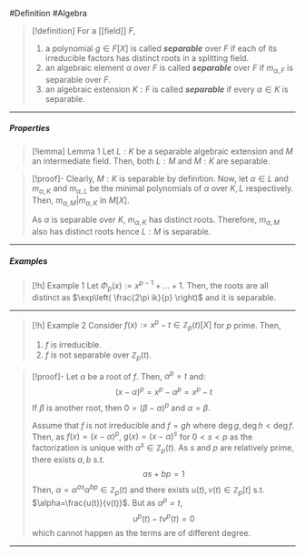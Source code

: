 #Definition #Algebra 

> [!definition]
> For a [[field]] $F$, 
> 1. a polynomial $g\in F[X]$ is called ***separable*** over $F$ if each of its irreducible factors has distinct roots in a splitting field.
> 2. an algebraic element $\alpha$ over $F$ is called ***separable*** over $F$ if $m_{\alpha,F}$ is separable over $F$.
> 3. an algebraic extension $K:F$ is called ***separable*** if every $\alpha\in K$ is separable.
---
##### Properties
> [!lemma] Lemma 1
> Let $L:K$ be a separable algebraic extension and $M$ an intermediate field. Then, both $L:M$ and $M:K$ are separable.

> [!proof]-
> Clearly, $M:K$ is separable by definition. Now, let $\alpha\in L$ and $m_{\alpha,K}$ and $m_{\alpha,L}$ be the minimal polynomials of $\alpha$ over $K,L$ respectively. Then, $m_{\alpha,M}|m_{\alpha,K}$ in $M[X]$.
> 
> As $\alpha$ is separable over $K$, $m_{\alpha,K}$ has distinct roots. Therefore, $m_{\alpha,M}$ also has distinct roots hence $L:M$ is separable.
---
##### Examples
> [!h] Example 1
> Let $\Phi_{p}(x):=x^{p-1}+\dots+1$. Then, the roots are all distinct as $\exp\left( \frac{2\pi ik}{p} \right)$ and it is separable.
---
> [!h] Example 2
> Consider $f(x):=x^p-t\in \mathbb{Z}_{p}(t)[X]$ for $p$ prime. Then, 
> 1. $f$ is irreducible.
> 2. $f$ is not separable over $\mathbb{Z}_{p}(t)$.

> [!proof]-
> Let $\alpha$ be a root of $f$. Then, $\alpha^p=t$ and: $$(x-\alpha)^p=x^p-\alpha^p=x^p-t$$If $\beta$ is another root, then $0=(\beta-\alpha)^p$ and $\alpha=\beta$.
> 
> Assume that $f$ is not irreducible and $f=gh$ where $\deg g,\deg h<\deg f$. Then, as $f(x)=(x-\alpha)^p$, $g(x)=(x-\alpha)^s$ for $0<s<p$ as the factorization is unique with $\alpha^s\in \mathbb{Z}_{p}(t)$. As $s$ and $p$ are relatively prime, there exists $a,b$ s.t. $$as+bp=1$$Then, $\alpha=\alpha^{as}\alpha^{bp}\in \mathbb{Z}_{p}(t)$ and there exists $u(t),v(t)\in \mathbb{Z}_{p}[t]$ s.t. $\alpha=\frac{u(t)}{v(t)}$. But as $\alpha^p=t$, $$u^p(t)-tv^p(t)=0$$which cannot happen as the terms are of different degree.
---

